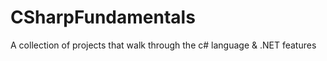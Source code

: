 # CSharpFundamentals
A collection of projects that walk through the c# language &amp; .NET features
